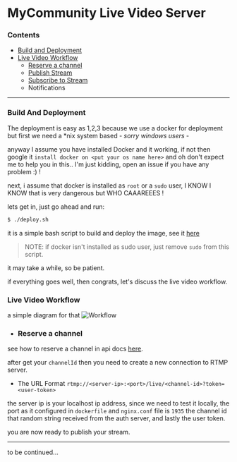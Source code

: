 ﻿# MyCommunity Live Video Server

### Contents

 - [Build and Deployment](#build-and-deployment)
 - [Live Video Workflow](#live-video-workflow)  
	 - [Reserve a channel](#reserve-a-channel)
	 - [Publish Stream](#)
	 - [Subscribe to Stream](#)
	 - Notifications

---

### Build And Deployment

The deployment is easy as 1,2,3 because we use a docker for deployment
but first we need a *nix system based  - *sorry windows users* -

anyway I assume you have installed Docker and it working, if not then google it `install docker on <put your os name here>` and oh don't expect me to help you in this.. I'm just kidding, open an issue if you have any problem :) !

next, i assume that docker is installed as `root` or a `sudo` user, I KNOW I KNOW that is very dangerous but WHO CAAAREEES !

lets get in, just go ahead  and run:
```bash
$ ./deploy.sh
```
it is a simple bash script to build and deploy the image, see it [here](https://github.com/shekohex/mycommunity-live-video/blob/master/deploy.sh)

> NOTE: if docker isn't installed as sudo user, just remove `sudo` from this script.

it may take a while, so be patient.

if everything goes well, then congrats, let's discuss the live video workflow.


###   Live Video Workflow

a simple diagram for that
 ![Workflow](https://i.imgur.com/cVu4VNV.png)
- ### Reserve a channel
see how to reserve a channel in api docs [here](http://ns544055.ip-158-69-250.net:3002/docs/#/Live_Video/post_stream_live_reserve).

after get your `channelId` then you need to create a new connection to RTMP server.
* The URL Format
`rtmp://<server-ip>:<port>/live/<channel-id>?token=<user-token>`

the server ip is your localhost ip address, since we need to test it locally, the port as it configured in `dockerfile` and `nginx.conf` file is `1935`
the channel id that random string received from the auth server, and lastly the user token.

you are now ready to publish your stream.

---

to be continued... 
